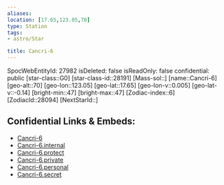 ```yaml
---
aliases: 
location: [17.65,123.05,70]
type: Station
tags:
- astro/Star

title: Cancri-6
---
```

SpocWebEntityId: 27982
isDeleted: false
isReadOnly: false
confidential: public
[star-class::G0]
[star-class-id::28191]
[Mass-sol::]
[name::Cancri-6]
[geo-alt::70]
[geo-lon::123.05]
[geo-lat::17.65]
[geo-lon-v::0.005]
[geo-lat-v::-0.14]
[bright-min::47]
[bright-max::47]
[Zodiac-index::6]
[ZodiacId::28094]
[NextStarId::]



## Confidential Links & Embeds: 
- [Cancri-6](../../../_public/astro/Star/Cancri-6.md) 
- [Cancri-6.internal](../../../_internal/astro/Star/Cancri-6.internal.md) 
- [Cancri-6.protect](../../../_protect/astro/Star/Cancri-6.protect.md) 
- [Cancri-6.private](../../../_private/astro/Star/Cancri-6.private.md) 
- [Cancri-6.personal](../../../_personal/astro/Star/Cancri-6.personal.md) 
- [Cancri-6.secret](../../../_secret/astro/Star/Cancri-6.secret.md)

